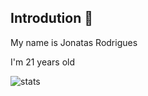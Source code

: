    
## Introdution 👋

My name is Jonatas Rodrigues

I'm 21 years old

![stats]([https://github-readme-status00-myo3751cc-jonatas00s-projects.vercel.app/api/top-langs/?layout=compact&username=jonatas00](https://github-readme-status00-myo3751cc-jonatas00s-projects.vercel.app/api/top-langs/?layout=compact&username=jonatas00))

